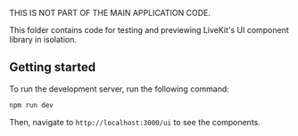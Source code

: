 THIS IS NOT PART OF THE MAIN APPLICATION CODE.

This folder contains code for testing and previewing LiveKit's UI component library in isolation.

## Getting started

To run the development server, run the following command:

```bash
npm run dev
```

Then, navigate to `http://localhost:3000/ui` to see the components.
